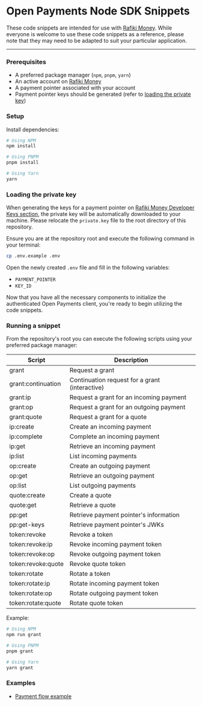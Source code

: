 # Open Payments Node SDK Snippets

These code snippets are intended for use with <a href="https://rafiki.money" target="_blank">Rafiki Money</a>. While
everyone is welcome to use these code snippets as a reference, please note that they may need to be adapted to suit your
particular application.

---

### Prerequisites

-   A preferred package manager (`npm`, `pnpm`, `yarn`)
-   An active account on <a href="https://rafiki.money" target="_blank">Rafiki Money</a>
-   A payment pointer associated with your account
-   Payment pointer keys should be generated (refer to [loading the private key](#loading-the-private-key))

### Setup

Install dependencies:

```sh
# Using NPM
npm install

# Using PNPM
pnpm install

# Using Yarn
yarn
```

### Loading the private key

When generating the keys for a payment pointer on
<a href="https://rafiki.money/settings/developer-keys" target="_blank">Rafiki Money Developer Keys section</a>, the
private key will be automatically downloaded to your machine. Please relocate the `private.key` file to the root
directory of this repository.

Ensure you are at the repository root and execute the following command in your terminal:

```sh
cp .env.example .env
```

Open the newly created `.env` file and fill in the following variables:

-   `PAYMENT_POINTER`
-   `KEY_ID`

Now that you have all the necessary components to initialize the authenticated Open Payments client, you're ready to
begin utilizing the code snippets.

### Running a snippet

From the repository's root you can execute the following scripts using your preferred package manager:

| Script             | Description                                    |
| ------------------ | ---------------------------------------------- |
| grant              | Request a grant                                |
| grant:continuation | Continuation request for a grant (interactive) |
| grant:ip           | Request a grant for an incoming payment        |
| grant:op           | Request a grant for an outgoing payment        |
| grant:quote        | Request a grant for a quote                    |
| ip:create          | Create an incoming payment                     |
| ip:complete        | Complete an incoming payment                   |
| ip:get             | Retrieve an incoming payment                   |
| ip:list            | List incoming payments                         |
| op:create          | Create an outgoing payment                     |
| op:get             | Retrieve an outgoing payment                   |
| op:list            | List outgoing payments                         |
| quote:create       | Create a quote                                 |
| quote:get          | Retrieve a quote                               |
| pp:get             | Retrieve payment pointer's information         |
| pp:get-keys        | Retrieve payment pointer's JWKs                |
| token:revoke       | Revoke a token                                 |
| token:revoke:ip    | Revoke incoming payment token                  |
| token:revoke:op    | Revoke outgoing payment token                  |
| token:revoke:quote | Revoke quote token                             |
| token:rotate       | Rotate a token                                 |
| token:rotate:ip    | Rotate incoming payment token                  |
| token:rotate:op    | Rotate outgoing payment token                  |
| token:rotate:quote | Rotate quote token                             |

Example:

```sh
# Using NPM
npm run grant

# Using PNPM
pnpm grant

# Using Yarn
yarn grant
```

### Examples

-   [Payment flow example](./examples/payment-flow.md)
